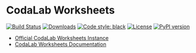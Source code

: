 # CodaLab Worksheets

[![Build Status](https://travis-ci.org/codalab/codalab-worksheets.svg?branch=master)](https://travis-ci.org/codalab/codalab-worksheets)
[![Downloads](https://pepy.tech/badge/codalab)](https://pepy.tech/project/codalab)
[![Code style: black](https://img.shields.io/badge/code%20style-black-000000.svg)](https://github.com/ambv/black)
[![License](https://img.shields.io/badge/License-Apache%202.0-blue.svg)](https://opensource.org/licenses/Apache-2.0)
[![PyPI version](https://badge.fury.io/py/codalab.svg)](https://badge.fury.io/py/codalab)

* [Official CodaLab Worksheets Instance](https://worksheets.codalab.org/)
* [CodaLab Worksheets Documentation](https://codalab-worksheets.readthedocs.io/en/latest/)
